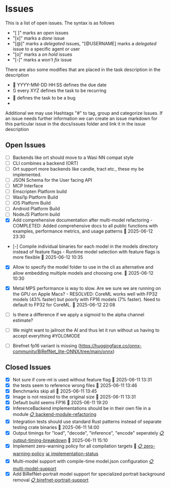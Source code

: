# Issues



This is a list of open issues. The syntax is as follows
- "[ ]" marks an *open* issues
- "[x]" marks a *done* issue
- "[@]" marks a *delegated* issues, "[@USERNAME] marks a *delegated* issue to a specific agent or user
- "[o]" marks a *on hold* issues
- "[-]" marks a *won't fix* issue


There are also some modifies that are placed in the task description in the description
 - 📅 YYYY-MM-DD HH:SS defines the due date
 - 🔃 every XYZ defines the task to be recurring
 - 🐞 defines the task to be a bug
-
Additional we may use Hashtags "#" to tag, group and categorize Issues.
If an issue needs further information we can create an issue markdown for this particular issue in the docs/issues folder and link it in the issue description


## Open Issues

- [ ] Backends like ort should move to a Wasi NN compat style
- [ ] CLI combines a backend (ORT)
- [ ] Ort support more backends like candle, tract etc., these my be implemented.
- [ ] JSON Schema for the User facing API
- [ ] MCP Interface
- [ ] Emscripten Platform build
- [ ] Wasi1p Platform Build
- [ ] iOS Platform Build
- [ ] Android Platform Build
- [ ] NodeJS Platform build
- [x] Add comprehensive documentation after multi-model refactoring - COMPLETED: Added comprehensive docs to all public functions with examples, performance metrics, and usage patterns 📅 2025-06-12 23:30
- [-] Compile individual binaries for each model in the models directory instead of feature flags - Runtime model selection with feature flags is more flexible 📅 2025-06-12 10:35
- [x] Allow to specify the model folder to use in the cli as alternative and allow embedding multiple models and choosing one. 📅 2025-06-12 10:30
- [x] Metal MPS performance is way to slow. Are we sure we are running on the GPU on Apple Macs? - RESOLVED: CoreML works well with FP32 models (43% faster) but poorly with FP16 models (7% faster). Need to default to FP32 for CoreML. 📅 2025-06-12 22:08
- [ ] Is there a difference if we apply a sigmoid to the alpha channel estimate?
- [ ] We might want to jailroot the AI and thus let it run without us having to accept everything #YOLOMODE
- [ ] Birefnet fp16 variant is missing (https://huggingface.co/onnx-community/BiRefNet_lite-ONNX/tree/main/onnx)


## Closed Issues

- [x] Not sure if core-ml is used without feature flag 📅 2025-06-11 13:31
- [x] the tests seem to reference wrong files 📅 2025-06-11 13:46
- [x] Benchmarks skip all 📅 2025-06-11 13:45
- [x] Image is not resized to the original size 📅 2025-06-11 13:31
- [x] Default build seems FP16 📅 2025-06-11 19:20
- [x] InferenceBackend implementations should be in their own file in a module [📋 backend-module-refactoring](./issues/backend-module-refactoring.md)
- [x] Integration tests should use standard Rust patterns instead of separate testing crate binaries 📅 2025-06-11 14:00
- [x] Output timings for "load", "decode", "inference", "encode" seperately [📋 output-timing-breakdown](./issues/output-timing-breakdown.md) 📅 2025-06-11 15:10
- [x] Implement zero-warning policy for all compilation targets 🐞 [📋 zero-warning-policy](./issues/zero-warning-policy.md) [📊 implementation-status](./issues/zero-warning-policy-implementation.md)
- [x] Multi-model support with compile-time model.json configuration [📋 multi-model-support](./issues/multi-model-support.md)
- [x] Add BiRefNet-portrait model support for specialized portrait background removal [📋 birefnet-portrait-support](./issues/birefnet-portrait-support.md)
